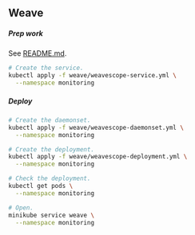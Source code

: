 ## Weave

##### Prep work

See [README.md](../README.md).

```bash
# Create the service.
kubectl apply -f weave/weavescope-service.yml \
  --namespace monitoring
```

##### Deploy

```bash
# Create the daemonset.
kubectl apply -f weave/weavescope-daemonset.yml \
  --namespace monitoring

# Create the deployment.
kubectl apply -f weave/weavescope-deployment.yml \
  --namespace monitoring

# Check the deployment.
kubectl get pods \
  --namespace monitoring

# Open.
minikube service weave \
  --namespace monitoring
```
